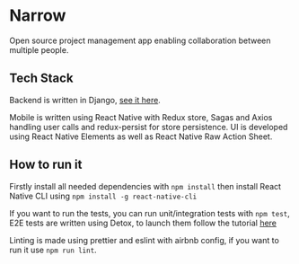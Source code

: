 # Narrow

Open source project management app enabling collaboration between multiple people.

## Tech Stack

Backend is written in Django, [see it here](https://github.com/MaksymilianDemitraszek/Narrow).

Mobile is written using React Native with Redux store, Sagas and Axios handling user calls and redux-persist for store persistence.
UI is developed using React Native Elements as well as React Native Raw Action Sheet.

## How to run it

Firstly install all needed dependencies with ```npm install``` then install React Native CLI using ```npm install -g react-native-cli```

If you want to run the tests, you can run unit/integration tests with ```npm test```, E2E tests are written using Detox, to launch them follow the tutorial [here](https://github.com/wix/Detox/blob/master/docs/Introduction.Android.md)

Linting is made using prettier and eslint with airbnb config, if you want to run it use ```npm run lint```.
